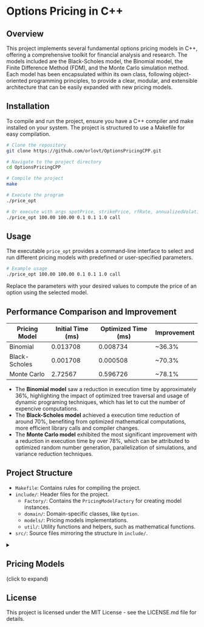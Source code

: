 # Options Pricing in C++

## Overview
This project implements several fundamental options pricing models in C++, offering a comprehensive toolkit for financial analysis and research. The models included are the Black-Scholes model, the Binomial model, the Finite Difference Method (FDM), and the Monte Carlo simulation method. Each model has been encapsulated within its own class, following object-oriented programming principles, to provide a clear, modular, and extensible architecture that can be easily expanded with new pricing models.

## Installation

To compile and run the project, ensure you have a C++ compiler and make installed on your system. The project is structured to use a Makefile for easy compilation.

```bash
# Clone the repository
git clone https://github.com/orlovt/OptionsPricingCPP.git

# Navigate to the project directory
cd OptionsPricingCPP

# Compile the project
make

# Execute the program
./price_opt

# Or execute with args spotPrice, strikePrice, rfRate, annualizedVolatility, timeToMaturity, optionType 
./price_opt 100.00 100.00 0.1 0.1 1.0 call
```

## Usage

The executable `price_opt` provides a command-line interface to select and run different pricing models with predefined or user-specified parameters.

```bash
# Example usage
./price_opt 100.00 100.00 0.1 0.1 1.0 call
```

Replace the parameters with your desired values to compute the price of an option using the selected model.

## Performance Comparison and Improvement


| Pricing Model  | Initial Time (ms) | Optimized Time (ms) | Improvement |
|----------------|-------------------|---------------------|-------------|
| Binomial       | 0.013708          | 0.008734            | ~36.3%      |
| Black-Scholes  | 0.001708          | 0.000508            | ~70.3%      |
| Monte Carlo    | 2.72567           | 0.596726            | ~78.1%      |


- The **Binomial model** saw a reduction in execution time by approximately 36%, highlighting the impact of optimized tree traversal and usage of dynamic programing techniques, which has let to cut the number of expencive computations.
- The **Black-Scholes model** achieved a execution time reduction of around 70%, benefiting from optimized mathematical computations, more efficient library calls and compiler changes.
- The **Monte Carlo model** exhibited the most significant improvement with a reduction in execution time by over 78%, which can be attributed to optimized random number generation, parallelization of simulations, and variance reduction techniques.


## Project Structure

- `Makefile`: Contains rules for compiling the project.
- `include/`: Header files for the project.
  - `Factory/`: Contains the `PricingModelFactory` for creating model instances.
  - `domain/`: Domain-specific classes, like `Option`.
  - `models/`: Pricing models implementations.
  - `util/`: Utility functions and helpers, such as mathematical functions.
- `src/`: Source files mirroring the structure in `include/`.
<details>
<summary><h2>Pricing Models</h2> (click to expand)</summary>


### [Black-Scholes Model](https://www.google.com/url?sa=t&source=web&rct=j&opi=89978449&url=https://en.wikipedia.org/wiki/Black%25E2%2580%2593Scholes_model&ved=2ahUKEwjQkuyalZ2FAxXltokEHTxTCxwQFnoECCkQAQ&usg=AOvVaw3Y3P-LHLGDz-OHGgwisPKx)

The Black-Scholes model provides a closed-form solution for pricing European call and put options. It assumes a constant volatility and risk-free rate.

**Call Option Price $`C(S, T)`$**
$$C(S, T) = S_0 \cdot N(d_1) - K \cdot e^{-rT} \cdot N(d_2)$$

**Put Option Price $`P(S, T)`$**
$$P(S, T) = K \cdot e^{-rT} \cdot N(-d_2) - S_0 \cdot N(-d_1)$$

where:
- $` S_0 `$ is the current stock price,
- $` K `$ is the strike price,
- $` T `$ is the time to expiration (in years),
- $` r `$ is the risk-free interest rate (annual rate, expressed in terms of continuous compounding),
- $` \sigma `$ is the volatility of the stock price (standard deviation of the stock's returns),
- $` N(\cdot) `$ is the cumulative distribution function of the standard normal distribution,

and $` d_1 `$ and $` d_2 `$ are calculated as follows:

$$d_1 = \frac{\ln(\frac{S_0}{K}) + (r + \frac{\sigma^2}{2})T}{\sigma\sqrt{T}}$$

$$d_2 = d_1 - \sigma\sqrt{T}$$


### [Binomial Model](https://www.google.com/url?sa=t&source=web&rct=j&opi=89978449&url=https://en.wikipedia.org/wiki/Binomial_options_pricing_model&ved=2ahUKEwjw98z1np2FAxVnhIkEHT4SCjcQFnoECDMQAQ&usg=AOvVaw17PuzsxohClPB-jfpTJb4j)
The Binomial model prices options by constructing a binomial tree to model the underlying's price movements, allowing for the pricing of American options.


1. **Step Size**: The time to expiration $` T `$ is divided into $` N `$ equal intervals of length $` \Delta t = \frac{T}{N} `$.

2. **Up and Down Factors**: The model calculates the up ($` u `$) and down ($` d `$) factors, which represent the possible price changes in one step.
$$u = e^{\sigma \sqrt{\Delta t}}$$
$$d = e^{-\sigma \sqrt{\Delta t}}$$
where $` \sigma `$ is the volatility of the underlying asset.

4. **Risk-neutral Probability**: The model uses a risk-neutral probability ($` q `$) for the price moving up, calculated as:
$$q = \frac{e^{r\Delta t} - d}{u - d}$$
where $` r `$ is the risk-free interest rate.

**Formulas for Option Valuation**

The value of a European call or put option at each node is calculated using the formula:
$$C = e^{-r\Delta t} [qC_u + (1 - q)C_d]$$
$$P = e^{-r\Delta t} [qP_u + (1 - q)P_d]$$
where $` C_u `$ and $` C_d `$ (or $` P_u `$ and $` P_d `$) are the values of the call (or put) option in the next step if the price moves up or down, respectively.


### [Finite Difference Method (FDM)](https://www.google.com/url?sa=t&source=web&rct=j&opi=89978449&url=https://en.wikipedia.org/wiki/Finite_difference_methods_for_option_pricing%23:~:text%3DIn%2520general%252C%2520finite%2520difference%2520methods,discrete%252Dtime%2520difference%2520equations.&ved=2ahUKEwi-_s3_np2FAxUoDHkGHZX7BGQQFnoECBAQAw&usg=AOvVaw1MG5Om0CMwisOsxdIRuGzJ)
The FDM solves the Black-Scholes PDE numerically using a discretized grid over asset prices and time, applicable to various boundary conditions.


1. **Grid Construction**: Create a grid over the domain of interest, typically the range of possible underlying asset prices and time until expiration. The grid is defined by intervals $` \Delta S `$ for the asset price and $` \Delta t `$ for time.

2. **Discretization of the PDE**: The continuous PDE is approximated by finite differences. The choice of discretization scheme (explicit, implicit, or Crank-Nicolson) affects the stability and accuracy of the solution.

3. **Initial and Boundary Conditions**: Apply the initial condition, typically the option's payoff at expiration, and boundary conditions reflecting the option's behavior as the asset price approaches zero or infinity.

4. **Backward in Time Solution**: Solve the discretized equations backward in time from the known final conditions at expiration to obtain the option's price at the desired earlier time.

**Fundamental Equations**

The PDE for a vanilla European option under the Black-Scholes framework is:
$$\frac{\partial V}{\partial t} + \frac{1}{2} \sigma^2 S^2 \frac{\partial^2 V}{\partial S^2} + rS\frac{\partial V}{\partial S} - rV = 0$$

Where:
- $` V `$ is the option price,
- $` S `$ is the underlying asset price,
- $` t `$ is time,
- $` \sigma `$ is the volatility of the underlying asset,
- $` r `$ is the risk-free interest rate.

**Discretization Example (Explicit Scheme)**
The time derivative can be approximated by a forward difference and the second spatial derivative by a central difference:
$$\frac{V^{i+1}_j - V^i_j}{\Delta t} + \frac{1}{2} \sigma^2 S_j^2 \frac{V^i_{j+1} - 2V^i_j + V^i_{j-1}}{\Delta S^2} + rS_j\frac{V^i_{j+1} - V^i_{j-1}}{2\Delta S} - rV^i_j = 0$$



### [Monte Carlo Simulation](https://www.google.com/url?sa=t&source=web&rct=j&opi=89978449&url=https://en.wikipedia.org/wiki/Monte_Carlo_methods_for_option_pricing&ved=2ahUKEwj-jPGGn52FAxUjmIkEHbkXCYIQFnoECCQQAQ&usg=AOvVaw2uPIKtB2xjy9roK_KgQuZT)
Monte Carlo simulation estimates the price of an option by simulating the underlying asset's price path multiple times and calculating the average outcome.


$$dS_t = \mu S_t dt + \sigma S_t dW_t$$

where:
- $` S_t `$ is the price of the asset at time $` t `$,
- $` \mu `$ is the expected return (drift) of the asset,
- $` \sigma `$ is the volatility (standard deviation) of the asset's returns,
- $` dW_t `$ is the increment of a Wiener process (Brownian motion), representing random fluctuations.

**Simulation of Price Paths**

To simulate the future price of an asset under the GBM model, the discrete counterpart of the SDE over a small time interval $` \Delta t `$ is used:

$$S_{t+\Delta t} = S_t \exp\left((\mu - \frac{1}{2}\sigma^2)\Delta t + \sigma\sqrt{\Delta t}Z\right)$$

where $` Z `$ is a random draw from the standard normal distribution $` N(0,1) `$.

**Option Payoff Calculation**

For each simulated path of the underlying asset, the payoff of the option is calculated based on the option type. For example, for a European call option, the payoff at maturity $` T `$ is:

$$\text{Payoff} = \max(S_T - K, 0)$$

and for a European put option:

$$\text{Payoff} = \max(K - S_T, 0)$$

where $` S_T `$ is the simulated price of the underlying asset at maturity and $` K `$ is the strike price of the option.

**Discounting to Present Value**

The expected payoff of the option is computed by averaging the payoffs of all simulated paths. This average is then discounted back to the present value using the risk-free interest rate $` r `$, to get the option's price:

$$\text{Option Price} = e^{-rT} \times \frac{1}{N} \sum_{i=1}^{N} \text{Payoff}_i$$

where $` N `$ is the number of simulated paths.
</details>
  
## License

This project is licensed under the MIT License - see the LICENSE.md file for details.

